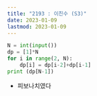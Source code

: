 ```yaml
---
title: "2193 : 이친수 (S3)"
date: 2023-01-09
lastmod: 2023-01-09
---
```


```python
N = int(input())
dp = [1]*N
for i in range(2, N):
    dp[i] = dp[i-2]+dp[i-1]
print (dp[N-1])
```

- 피보나치였다
